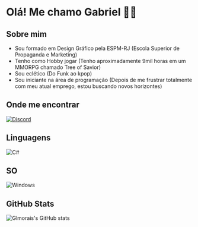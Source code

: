 # Olá! Me chamo Gabriel 👋🏻
## Sobre mim
- Sou formado em Design Gráfico pela ESPM-RJ (Escola Superior de Propaganda e Marketing)
- Tenho como Hobby jogar (Tenho aproximadamente 9mil horas em um MMORPG chamado Tree of Savior)
- Sou eclético (Do Funk ao kpop)
- Sou iniciante na área de programação (Depois de me frustrar totalmente com meu atual emprego, estou buscando novos horizontes)

## Onde me encontrar
[![Discord](https://img.shields.io/badge/Discord-000?style=for-the-badge&logo=discord)](https://discord.com/channels/@glmorais/)

## Linguagens
 ![C#](https://img.shields.io/badge/C%23-000?style=for-the-badge&logo=c-sharp&logoColor=823085) 

## SO
 ![Windows](https://img.shields.io/badge/Windows-000?style=for-the-badge&logo=windows&logoColor=2CA5E0) 

## GitHub Stats
![Glmorais's GitHub stats](https://github-readme-stats.vercel.app/api?username=glmorais&theme=synthwave&show_icons=true&hide=stars,contribs&hide_title=true)
